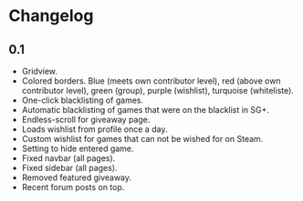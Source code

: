 # Changelog

## 0.1

- Gridview.
- Colored borders. Blue (meets own contributor level), red (above own contributor level), green (group), purple (wishlist), turquoise (whiteliste).
- One-click blacklisting of games.
- Automatic blacklisting of games that were on the blacklist in SG+.
- Endless-scroll for giveaway page.
- Loads wishlist from profile once a day.
- Custom wishlist for games that can not be wished for on Steam.
- Setting to hide entered game.
- Fixed navbar (all pages).
- Fixed sidebar (all pages).
- Removed featured giveaway.
- Recent forum posts on top.
